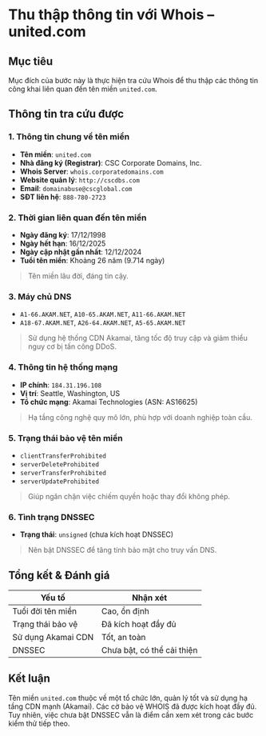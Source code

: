 
# Thu thập thông tin với Whois – united.com

## Mục tiêu
Mục đích của bước này là thực hiện tra cứu Whois để thu thập các thông tin công khai liên quan đến tên miền `united.com`.


## Thông tin tra cứu được

### 1. Thông tin chung về tên miền
- **Tên miền**: `united.com`
- **Nhà đăng ký (Registrar)**: CSC Corporate Domains, Inc.
- **Whois Server**: `whois.corporatedomains.com`
- **Website quản lý**: `http://cscdbs.com`
- **Email**: `domainabuse@cscglobal.com`
- **SĐT liên hệ**: `888-780-2723`


### 2. Thời gian liên quan đến tên miền
- **Ngày đăng ký**: 17/12/1998
- **Ngày hết hạn**: 16/12/2025
- **Ngày cập nhật gần nhất**: 12/12/2024
- **Tuổi tên miền**: Khoảng 26 năm (9.714 ngày)

> Tên miền lâu đời, đáng tin cậy.


### 3. Máy chủ DNS
- `A1-66.AKAM.NET`, `A10-65.AKAM.NET`, `A11-66.AKAM.NET`
- `A18-67.AKAM.NET`, `A26-64.AKAM.NET`, `A5-65.AKAM.NET`

> Sử dụng hệ thống CDN Akamai, tăng tốc độ truy cập và giảm thiểu nguy cơ bị tấn công DDoS.

### 4. Thông tin hệ thống mạng
- **IP chính**: `184.31.196.108`
- **Vị trí**: Seattle, Washington, US
- **Tổ chức mạng**: Akamai Technologies (ASN: AS16625)

> Hạ tầng công nghệ quy mô lớn, phù hợp với doanh nghiệp toàn cầu.


### 5. Trạng thái bảo vệ tên miền
- `clientTransferProhibited`
- `serverDeleteProhibited`
- `serverTransferProhibited`
- `serverUpdateProhibited`

> Giúp ngăn chặn việc chiếm quyền hoặc thay đổi không phép.


### 6. Tình trạng DNSSEC
- **Trạng thái**: `unsigned` (chưa kích hoạt DNSSEC)

> Nên bật DNSSEC để tăng tính bảo mật cho truy vấn DNS.

## Tổng kết & Đánh giá

| Yếu tố                 | Nhận xét             |
|------------------------|----------------------|
| Tuổi đời tên miền      | Cao, ổn định         |
| Trạng thái bảo vệ      | Đã kích hoạt đầy đủ  |
| Sử dụng Akamai CDN     | Tốt, an toàn         |
| DNSSEC                 | Chưa bật, có thể cải thiện |


## Kết luận
Tên miền `united.com` thuộc về một tổ chức lớn, quản lý tốt và sử dụng hạ tầng CDN mạnh (Akamai). Các cờ bảo vệ WHOIS đã được kích hoạt đầy đủ. Tuy nhiên, việc chưa bật DNSSEC vẫn là điểm cần xem xét trong các bước kiểm thử tiếp theo.
